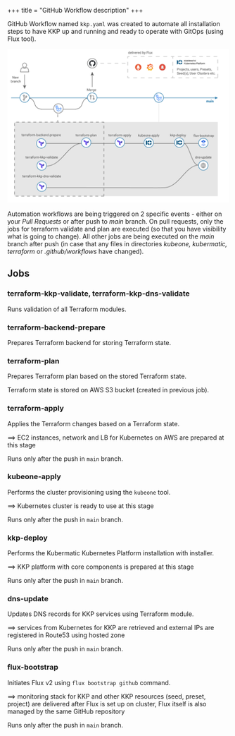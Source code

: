 +++
title = "GitHub Workflow description"
+++

GitHub Workflow named `kkp.yaml` was created to automate all installation steps to have KKP up and running and
ready to operate with GitOps (using Flux tool).

![Pipeline Schema](pipeline.png?width=700px&classes=shadow,border "Pipeline Schema")

Automation workflows are being triggered on 2 specific events - either on your _Pull Requests_ or after push to _main_ branch.
On pull requests, only the jobs for terraform validate and plan are executed (so that you have visibility what is going to change).
All other jobs are being executed on the _main_ branch after push (in case that any files in directories _kubeone, kubermatic, terraform_ or _.github/workflows_ have changed).

## Jobs

### terraform-kkp-validate, terraform-kkp-dns-validate
Runs validation of all Terraform modules.

### terraform-backend-prepare
Prepares Terraform backend for storing Terraform state.

### terraform-plan
Prepares Terraform plan based on the stored Terraform state.

Terraform state is stored on AWS S3 bucket (created in previous job).

### terraform-apply
Applies the Terraform changes based on a Terraform state.

==> EC2 instances, network and LB for Kubernetes on AWS are prepared at this stage

Runs only after the push in `main` branch.

### kubeone-apply
Performs the cluster provisioning using the `kubeone` tool.

==> Kubernetes cluster is ready to use at this stage

Runs only after the push in `main` branch.

### kkp-deploy
Performs the Kubermatic Kubernetes Platform installation with installer.

==> KKP platform with core components is prepared at this stage

Runs only after the push in `main` branch.

### dns-update
Updates DNS records for KKP services using Terraform module.

==> services from Kubernetes for KKP are retrieved and external IPs are registered in Route53 using hosted zone

Runs only after the push in `main` branch.

### flux-bootstrap
Initiates Flux v2 using `flux bootstrap github` command.

==> monitoring stack for KKP and other KKP resources (seed, preset, project) are delivered after Flux is set up on cluster,
Flux itself is also managed by the same GitHub repository

Runs only after the push in `main` branch.
